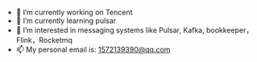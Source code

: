 - 🔭 I’m currently working on Tencent
- 🌱 I’m currently learning pulsar
- 👯 I’m interested in messaging systems like Pulsar, Kafka, bookkeeper，Flink，Rocketmq
- 📫 My personal email is: 1572139390@qq.com
